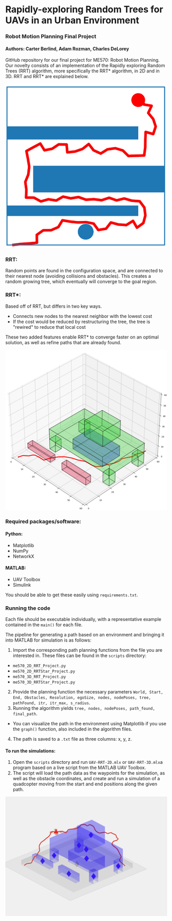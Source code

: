 # Rapidly-exploring Random Trees for UAVs in an Urban Environment

### Robot Motion Planning Final Project

#### Authors: Carter Berlind, Adam Rozman, Charles DeLorey


GitHub repository for our final project for ME570: Robot Motion Planning. Our novelty consists of an implementation of the Rapidly exploring Random Trees (RRT) algorithm, more specifically the RRT* algorithm, in 2D and in 3D. RRT and RRT* are explained below. 


![2D rrt path planning algorithm run on simple 3-obstacle environment](2D_RRT_figures/RRT_1.png "RRT")


### RRT:
Random points are found in the configuration space, and are connected to their nearest node (avoiding collisions and obstacles). This creates a random growing tree, which eventually will converge to the goal region.


### RRT*:

Based off of RRT, but differs in two key ways.
  
- Connects new nodes to the nearest neighbor with the lowest cost
- If the cost would be reduced by restructuring the tree, the tree is "rewired" to reduce that local cost

These two added features enable RRT* to converge faster on an optimal solution, as well as refine paths that are already found.

![3D rrt* path planning algorithm run on table environment](3D_RRTstar_figures/3DRRTstar_25000itrs_Iso2.png "3D RRT*")


### Required packages/software:

#### Python:
- Matplotlib
- NumPy
- NetworkX

#### MATLAB:
- UAV Toolbox
- Simulink

You should be able to get these easily using `requirements.txt`.


### Running the code

Each file should be executable individually, with a representative example contained in the `main()` for each file. 

The pipeline for generating a path based on an environment and bringing it into MATLAB for simulation is as follows:

1. Import the corresponding path planning functions from the file you are interested in. These files can be found in the `scripts` directory: 
- `me570_2D_RRT_Project.py`
- `me570_2D_RRTStar_Project.py`
- `me570_3D_RRT_Project.py`
- `me570_3D_RRTStar_Project.py`
2. Provide the planning function the necessary parameters `World, Start, End, Obstacles, Resolution, egoSize, nodes, nodePoses, tree, pathFound, itr, itr_max, s_radius`.
3. Running the algorithm yields `tree, nodes, nodePoses, path_found, final_path`.
- You can visualize the path in the environment using Matplotlib if you use the `graph()` function, also included in the algorithm files.
4. The path is saved to a `.txt` file as three columns: x, y, z.


#### To run the simulations:
1. Open the `scripts` directory and run `UAV-RRT-2D.mlx` or `UAV-RRT-3D.mlx`a program based on a live script from the MATLAB UAV Toolbox. 
2. The script will load the path data as the waypoints for the simulation, as well as the obstacle coordinates, and create and run a simulation of a quadcopter moving from the start and end positions along the given path. 




![3D rrt* path planning algorithm run on table environment 2](3D_RRTstar_figures/3drrt_sim_example.png "another 3D RRT*")


